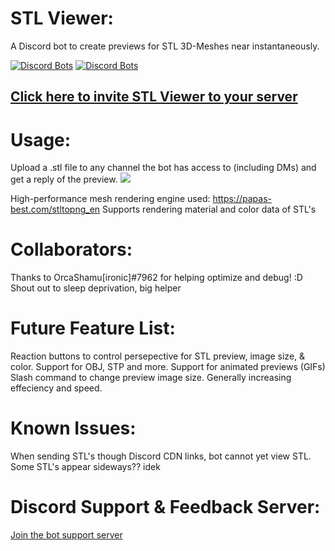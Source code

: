 # STL Viewer:
A Discord bot to create previews for STL 3D-Meshes near instantaneously.

[![Discord Bots](https://top.gg/api/widget/1047750288687247420.svg)](https://top.gg/bot/1047750288687247420)
[![Discord Bots](https://discordbotlist.com/bots/1047750288687247420/widget)](https://discordbotlist.com/bots/1047750288687247420)

## [Click here to invite STL Viewer to your server](https://discord.com/api/oauth2/authorize?client_id=1047750288687247420&permissions=549756062720&scope=applications.commands%20bot)

# Usage:
  Upload a .stl file to any channel the bot has access to (including DMs) and get a reply of the preview.
![](https://github.com/Anthony-Andrews/STL-Viewer/blob/main/Demo.gif)

High-performance mesh rendering engine used: https://papas-best.com/stltopng_en
Supports rendering material and color data of STL's

# Collaborators:
  Thanks to OrcaShamu[ironic]#7962 for helping optimize and debug! :D
  Shout out to sleep deprivation, big helper

# Future Feature List:
  Reaction buttons to control persepective for STL preview, image size, & color.
  Support for OBJ, STP and more.
  Support for animated previews (GIFs)
  Slash command to change preview image size.
  Generally increasing effeciency and speed.

# Known Issues:
  When sending STL's though Discord CDN links, bot cannot yet view STL.
  Some STL's appear sideways?? idek

# Discord Support & Feedback Server:
[Join the bot support server](https://discord.gg/qSyGw9RtPv)
